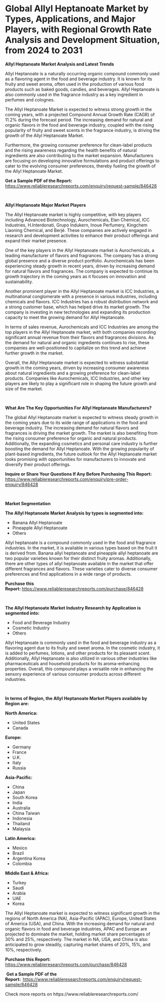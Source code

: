 <p><h1>Global Allyl Heptanoate Market by Types, Applications, and Major Players, with Regional Growth Rate Analysis and Development Situation, from 2024 to 2031</h1></p><p><strong>Allyl Heptanoate Market Analysis and Latest Trends</strong></p>
<p><p>Allyl Heptanoate is a naturally occurring organic compound commonly used as a flavoring agent in the food and beverage industry. It is known for its fruity and sweet aroma, often used in the production of various food products such as baked goods, candies, and beverages. Allyl Heptanoate is also commonly used in the fragrance industry as a key ingredient in perfumes and colognes.</p><p>The Allyl Heptanoate Market is expected to witness strong growth in the coming years, with a projected Compound Annual Growth Rate (CAGR) of 11.2% during the forecast period. The increasing demand for natural and organic flavors in the food and beverage industry, coupled with the rising popularity of fruity and sweet scents in the fragrance industry, is driving the growth of the Allyl Heptanoate Market.</p><p>Furthermore, the growing consumer preference for clean-label products and the rising awareness regarding the health benefits of natural ingredients are also contributing to the market expansion. Manufacturers are focusing on developing innovative formulations and product offerings to cater to the evolving consumer preferences, thereby fueling the growth of the Allyl Heptanoate Market.</p></p>
<p><strong>Get a Sample PDF of the Report:&nbsp;</strong> <a href="https://www.reliableresearchreports.com/enquiry/request-sample/846428">https://www.reliableresearchreports.com/enquiry/request-sample/846428</a></p>
<p>&nbsp;</p>
<p><strong>Allyl Heptanoate Major Market Players</strong></p>
<p><p>The Allyl Heptanoate market is highly competitive, with key players including Advanced Biotechnology, Aurochemicals, Elan Chemical, ICC Industries, H.Interdonati, Grupo Indukern, Inoue Perfumery, Kingchem Liaoning Chemical, and Berjé. These companies are actively engaged in research and development activities to enhance their product offerings and expand their market presence.</p><p>One of the key players in the Allyl Heptanoate market is Aurochemicals, a leading manufacturer of flavors and fragrances. The company has a strong global presence and a diverse product portfolio. Aurochemicals has been experiencing steady growth in recent years, driven by increasing demand for natural flavors and fragrances. The company is expected to continue its growth trajectory in the coming years as it focuses on innovation and sustainability.</p><p>Another prominent player in the Allyl Heptanoate market is ICC Industries, a multinational conglomerate with a presence in various industries, including chemicals and flavors. ICC Industries has a robust distribution network and a strong customer base, which has helped drive its market growth. The company is investing in new technologies and expanding its production capacity to meet the growing demand for Allyl Heptanoate.</p><p>In terms of sales revenue, Aurochemicals and ICC Industries are among the top players in the Allyl Heptanoate market, with both companies recording significant annual revenue from their flavors and fragrances divisions. As the demand for natural and organic ingredients continues to rise, these companies are well-positioned to capitalize on this trend and achieve further growth in the market.</p><p>Overall, the Allyl Heptanoate market is expected to witness substantial growth in the coming years, driven by increasing consumer awareness about natural ingredients and a growing preference for clean-label products. Companies like Aurochemicals, ICC Industries, and other key players are likely to play a significant role in shaping the future growth and size of the market.</p></p>
<p>&nbsp;</p>
<p><strong>What Are The Key Opportunities For Allyl Heptanoate Manufacturers?</strong></p>
<p><p>The global Allyl Heptanoate market is expected to witness steady growth in the coming years due to its wide range of applications in the food and beverage industry. The increasing demand for natural flavors and fragrances is driving the market growth. The market is also benefiting from the rising consumer preference for organic and natural products. Additionally, the expanding cosmetics and personal care industry is further boosting the demand for Allyl Heptanoate. With the growing popularity of plant-based ingredients, the future outlook for the Allyl Heptanoate market looks promising with opportunities for manufacturers to innovate and diversify their product offerings.</p></p>
<p><strong>Inquire or Share Your Questions If Any Before Purchasing This Report:</strong> <a href="https://www.reliableresearchreports.com/enquiry/pre-order-enquiry/846428">https://www.reliableresearchreports.com/enquiry/pre-order-enquiry/846428</a></p>
<p>&nbsp;</p>
<p><strong>Market Segmentation</strong></p>
<p><strong>The Allyl Heptanoate Market Analysis by types is segmented into:</strong></p>
<p><ul><li>Banana Allyl Heptanoate</li><li>Pineapple Allyl Heptanoate</li><li>Others</li></ul></p>
<p><p>Allyl heptanoate is a compound commonly used in the food and fragrance industries. In the market, it is available in various types based on the fruit it is derived from. Banana allyl heptanoate and pineapple allyl heptanoate are two popular varieties known for their distinct fruity aromas. Additionally, there are other types of allyl heptanoate available in the market that offer different fragrances and flavors. These varieties cater to diverse consumer preferences and find applications in a wide range of products.</p></p>
<p><strong>Purchase this Report:&nbsp;</strong><a href="https://www.reliableresearchreports.com/purchase/846428">https://www.reliableresearchreports.com/purchase/846428</a></p>
<p>&nbsp;</p>
<p><strong>The Allyl Heptanoate Market Industry Research by Application is segmented into:</strong></p>
<p><ul><li>Food and Beverage Industry</li><li>Cosmetic Industry</li><li>Others</li></ul></p>
<p><p>Allyl Heptanoate is commonly used in the food and beverage industry as a flavoring agent due to its fruity and sweet aroma. In the cosmetic industry, it is added to perfumes, lotions, and other products for its pleasant scent. Additionally, Allyl Heptanoate is also utilized in various other industries like pharmaceuticals and household products for its aroma-enhancing properties. Overall, this compound plays a versatile role in enhancing the sensory experience of various consumer products across different industries.</p></p>
<p>&nbsp;</p>
<p><strong>In terms of Region, the Allyl Heptanoate Market Players available by Region are:</strong></p>
<p>
    <p> <strong> North America: </strong>
        <ul>
            <li>United States</li>
            <li>Canada</li>
        </ul>
        </p> 
    <p> <strong> Europe: </strong>
        <ul>
            <li>Germany</li>
            <li>France</li>
            <li>U.K.</li>
            <li>Italy</li>
            <li>Russia</li>
        </ul>
        </p> 
    <p> <strong> Asia-Pacific: </strong>
        <ul>
            <li>China</li>
            <li>Japan</li>
            <li>South Korea</li>
            <li>India</li>
            <li>Australia</li>
            <li>China Taiwan</li>
            <li>Indonesia</li>
            <li>Thailand</li>
            <li>Malaysia</li>
        </ul>
        </p> 
    <p> <strong> Latin America: </strong>
        <ul>
            <li>Mexico</li>
            <li>Brazil</li>
            <li>Argentina Korea</li>
            <li>Colombia</li>
        </ul>
        </p> 
    <p> <strong> Middle East & Africa: </strong>
        <ul>
            <li>Turkey</li>
            <li>Saudi</li>
            <li>Arabia</li>
            <li>UAE</li>
            <li>Korea</li>
        </ul>
    </p>
    </p>
<p><p>The Allyl Heptanoate market is expected to witness significant growth in the regions of North America (NA), Asia-Pacific (APAC), Europe, United States of America (USA), and China. With the increasing demand for natural and organic flavors in food and beverage industries, APAC and Europe are projected to dominate the market, holding market share percentages of 30% and 25%, respectively. The market in NA, USA, and China is also anticipated to grow steadily, capturing market shares of 20%, 15%, and 10%, respectively.</p></p>
<p><strong>Purchase this Report: </strong><a href="https://www.reliableresearchreports.com/purchase/846428">https://www.reliableresearchreports.com/purchase/846428</a></p>
<p>&nbsp;<strong>Get a Sample PDF of the Report:&nbsp;&nbsp;</strong><a href="https://www.reliableresearchreports.com/enquiry/request-sample/846428">https://www.reliableresearchreports.com/enquiry/request-sample/846428</a></p>
<p><strong></strong></p>
<p>Check more reports on https://www.reliableresearchreports.com/</p>